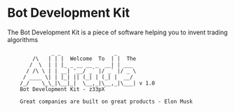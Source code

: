 # Bot Development Kit
The Bot Development Kit is a piece of software helping you to invent trading algorithms

```
              _ _                 _
        /\   | | |  Welcome  To  | |  The
       /  \  | | |_ _ __ __ _  __| | ___
      / /\ \ | | __| '__/ _` |/ _` |/ _ \ 
     / ____ \| | |_| || (_| | (_| |  __/
    /_/    \_\_|\__|_|  \__,_|\__,_|\___| v 1.0
    Bot Development Kit - z33pX
    
    Great companies are built on great products - Elon Musk
```